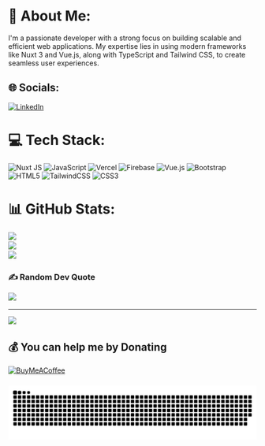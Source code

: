 # 💫 About Me:
I'm a passionate developer with a strong focus on building scalable and efficient web applications. My expertise lies in using modern frameworks like Nuxt 3 and Vue.js, along with TypeScript and Tailwind CSS, to create seamless user experiences.

## 🌐 Socials:
[![LinkedIn](https://img.shields.io/badge/LinkedIn-%230077B5.svg?logo=linkedin&logoColor=white)](https://linkedin.com/in/-emre-karatas) 

# 💻 Tech Stack:
![Nuxt JS](https://img.shields.io/badge/Nuxt-002E3B?style=for-the-badge&logo=nuxt.js&logoColor=#00DC82) ![JavaScript](https://img.shields.io/badge/javascript-%23323330.svg?style=for-the-badge&logo=javascript&logoColor=%23F7DF1E) ![Vercel](https://img.shields.io/badge/vercel-%23000000.svg?style=for-the-badge&logo=vercel&logoColor=white) ![Firebase](https://img.shields.io/badge/firebase-%23039BE5.svg?style=for-the-badge&logo=firebase) ![Vue.js](https://img.shields.io/badge/vue.js-%2335495e.svg?style=for-the-badge&logo=vuedotjs&logoColor=%234FC08D) ![Bootstrap](https://img.shields.io/badge/bootstrap-%238511FA.svg?style=for-the-badge&logo=bootstrap&logoColor=white) ![HTML5](https://img.shields.io/badge/html5-%23E34F26.svg?style=for-the-badge&logo=html5&logoColor=white) ![TailwindCSS](https://img.shields.io/badge/tailwindcss-%2338B2AC.svg?style=for-the-badge&logo=tailwind-css&logoColor=white) ![CSS3](https://img.shields.io/badge/css3-%231572B6.svg?style=for-the-badge&logo=css3&logoColor=white)
# 📊 GitHub Stats:
![](https://github-readme-stats.vercel.app/api?username=devemrekaratas&theme=dark&hide_border=false&include_all_commits=true&count_private=true)<br/>
![](https://github-readme-streak-stats.herokuapp.com/?user=devemrekaratas&theme=dark&hide_border=false)<br/>
![](https://github-readme-stats.vercel.app/api/top-langs/?username=devemrekaratas&theme=dark&hide_border=false&include_all_commits=true&count_private=true&layout=compact)

### ✍️ Random Dev Quote
![](https://quotes-github-readme.vercel.app/api?type=horizontal&theme=merko)

---
[![](https://visitcount.itsvg.in/api?id=devemrekaratas&icon=0&color=0)](https://visitcount.itsvg.in)

  ## 💰 You can help me by Donating
  [![BuyMeACoffee](https://img.shields.io/badge/Buy%20Me%20a%20Coffee-ffdd00?style=for-the-badge&logo=buy-me-a-coffee&logoColor=black)](https://buymeacoffee.com/devemrekaratas) 

###

<picture>
  <source media="(prefers-color-scheme: dark)" srcset="https://raw.githubusercontent.com/devemrekaratas/devemrekaratas/output/github-contribution-grid-snake-dark.svg">
  <source media="(prefers-color-scheme: light)" srcset="https://raw.githubusercontent.com/devemrekaratas/devemrekaratas/output/github-contribution-grid-snake.svg">
  <img alt="github contribution grid snake animation" src="https://raw.githubusercontent.com/devemrekaratas/devemrekaratas/output/github-contribution-grid-snake.svg">
</picture>
